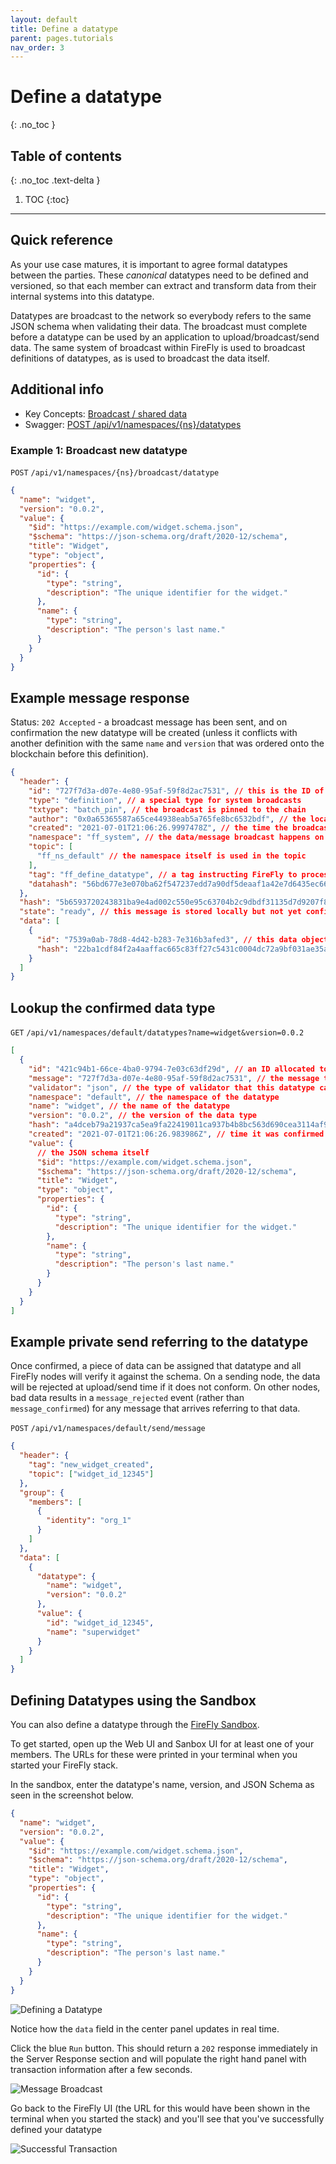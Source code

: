 ```yaml
---
layout: default
title: Define a datatype
parent: pages.tutorials
nav_order: 3
---
```


# Define a datatype
{: .no_toc }

## Table of contents
{: .no_toc .text-delta }

1. TOC
{:toc}

---

## Quick reference

As your use case matures, it is important to agree formal datatypes between
the parties. These _canonical_ datatypes need to be defined and versioned, so that
each member can extract and transform data from their internal systems into
this datatype.

Datatypes are broadcast to the network so everybody refers to the same
JSON schema when validating their data. The broadcast must complete
before a datatype can be used by an application to upload/broadcast/send data.
The same system of broadcast within FireFly is used to broadcast definitions
of datatypes, as is used to broadcast the data itself.

## Additional info

- Key Concepts: [Broadcast / shared data](../overview//broadcast.md)
- Swagger: <a href="../swagger/swagger.html#/Default%20Namespace/postNewDatatype" data-proofer-ignore>POST /api/v1/namespaces/{ns}/datatypes</a>

### Example 1: Broadcast new datatype

`POST` `/api/v1/namespaces/{ns}/broadcast/datatype`

```json
{
  "name": "widget",
  "version": "0.0.2",
  "value": {
    "$id": "https://example.com/widget.schema.json",
    "$schema": "https://json-schema.org/draft/2020-12/schema",
    "title": "Widget",
    "type": "object",
    "properties": {
      "id": {
        "type": "string",
        "description": "The unique identifier for the widget."
      },
      "name": {
        "type": "string",
        "description": "The person's last name."
      }
    }
  }
}
```

## Example message response

Status: `202 Accepted` - a broadcast message has been sent, and on confirmation the new
datatype will be created (unless it conflicts with another definition with the same
`name` and `version` that was ordered onto the blockchain before this definition).

```json
{
  "header": {
    "id": "727f7d3a-d07e-4e80-95af-59f8d2ac7531", // this is the ID of the message, not the data type
    "type": "definition", // a special type for system broadcasts
    "txtype": "batch_pin", // the broadcast is pinned to the chain
    "author": "0x0a65365587a65ce44938eab5a765fe8bc6532bdf", // the local identity
    "created": "2021-07-01T21:06:26.9997478Z", // the time the broadcast was sent
    "namespace": "ff_system", // the data/message broadcast happens on the system namespace
    "topic": [
      "ff_ns_default" // the namespace itself is used in the topic
    ],
    "tag": "ff_define_datatype", // a tag instructing FireFly to process this as a datatype definition
    "datahash": "56bd677e3e070ba62f547237edd7a90df5deaaf1a42e7d6435ec66a587c14370"
  },
  "hash": "5b6593720243831ba9e4ad002c550e95c63704b2c9dbdf31135d7d9207f8cae8",
  "state": "ready", // this message is stored locally but not yet confirmed
  "data": [
    {
      "id": "7539a0ab-78d8-4d42-b283-7e316b3afed3", // this data object in the ff_system namespace, contains the schema
      "hash": "22ba1cdf84f2a4aaffac665c83ff27c5431c0004dc72a9bf031ae35a75ac5aef"
    }
  ]
}
```

## Lookup the confirmed data type

`GET` `/api/v1/namespaces/default/datatypes?name=widget&version=0.0.2`

```json
[
  {
    "id": "421c94b1-66ce-4ba0-9794-7e03c63df29d", // an ID allocated to the datatype
    "message": "727f7d3a-d07e-4e80-95af-59f8d2ac7531", // the message that broadcast this data type
    "validator": "json", // the type of validator that this datatype can be used for (this one is JSON Schema)
    "namespace": "default", // the namespace of the datatype
    "name": "widget", // the name of the datatype
    "version": "0.0.2", // the version of the data type
    "hash": "a4dceb79a21937ca5ea9fa22419011ca937b4b8bc563d690cea3114af9abce2c", // hash of the schema itself
    "created": "2021-07-01T21:06:26.983986Z", // time it was confirmed
    "value": {
      // the JSON schema itself
      "$id": "https://example.com/widget.schema.json",
      "$schema": "https://json-schema.org/draft/2020-12/schema",
      "title": "Widget",
      "type": "object",
      "properties": {
        "id": {
          "type": "string",
          "description": "The unique identifier for the widget."
        },
        "name": {
          "type": "string",
          "description": "The person's last name."
        }
      }
    }
  }
]
```

## Example private send referring to the datatype

Once confirmed, a piece of data can be assigned that datatype and all FireFly nodes
will verify it against the schema. On a sending node, the data will be rejected at upload/send
time if it does not conform. On other nodes, bad data results in a `message_rejected` event
(rather than `message_confirmed`) for any message that arrives referring to that data.

`POST` `/api/v1/namespaces/default/send/message`

```json
{
  "header": {
    "tag": "new_widget_created",
    "topic": ["widget_id_12345"]
  },
  "group": {
    "members": [
      {
        "identity": "org_1"
      }
    ]
  },
  "data": [
    {
      "datatype": {
        "name": "widget",
        "version": "0.0.2"
      },
      "value": {
        "id": "widget_id_12345",
        "name": "superwidget"
      }
    }
  ]
}
```
## Defining Datatypes using the Sandbox
You can also define a datatype through the [FireFly Sandbox](../gettingstarted/sandbox.md).

To get started, open up the Web UI and Sanbox UI for at least one of your members. The URLs for these were printed in your terminal when you started your FireFly stack.

In the sandbox, enter the datatype's name, version, and JSON Schema as seen in the screenshot below.

```json
{
  "name": "widget",
  "version": "0.0.2",
  "value": {
    "$id": "https://example.com/widget.schema.json",
    "$schema": "https://json-schema.org/draft/2020-12/schema",
    "title": "Widget",
    "type": "object",
    "properties": {
      "id": {
        "type": "string",
        "description": "The unique identifier for the widget."
      },
      "name": {
        "type": "string",
        "description": "The person's last name."
      }
    }
  }
}
```

![Defining a Datatype](../images/define_a_datatype.png)

Notice how the `data` field in the center panel updates in real time.

Click the blue `Run` button. This should return a `202` response immediately in the Server Response section and will populate the right hand panel with transaction information after a few seconds. 

![Message Broadcast](../images/message_broadcast_sample_result.png)

Go back to the FireFly UI (the URL for this would have been shown in the terminal when you started the stack) and you'll see that you've successfully defined your datatype

![Successful Transaction](../images/firefly_first_successful_transaction.png)